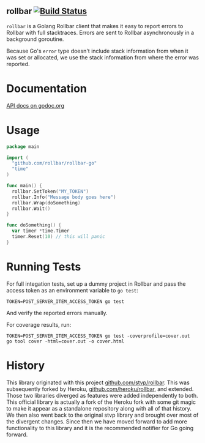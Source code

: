 rollbar [![Build Status](https://travis-ci.org/rollbar/rollbar-go.svg?branch=master)](https://travis-ci.org/rollbar/rollbar-go)
-------

`rollbar` is a Golang Rollbar client that makes it easy to report errors to
Rollbar with full stacktraces. Errors are sent to Rollbar asynchronously in a
background goroutine.

Because Go's `error` type doesn't include stack information from when it was set
or allocated, we use the stack information from where the error was reported.

Documentation
=============

[API docs on godoc.org](http://godoc.org/github.com/rollbar/rollbar-go)

Usage
=====

```go
package main

import (
  "github.com/rollbar/rollbar-go"
  "time"
)

func main() {
  rollbar.SetToken("MY_TOKEN")
  rollbar.Info("Message body goes here")
  rollbar.Wrap(doSomething)
  rollbar.Wait()
}

func doSomething() {
  var timer *time.Timer
  timer.Reset(10) // this will panic
}
```

Running Tests
=============

For full integation tests, set up a dummy project in Rollbar and pass the
access token as an environment variable to `go test`:

    TOKEN=POST_SERVER_ITEM_ACCESS_TOKEN go test

And verify the reported errors manually.

For coverage results, run:

    TOKEN=POST_SERVER_ITEM_ACCESS_TOKEN go test -coverprofile=cover.out
    go tool cover -html=cover.out -o cover.html

History
=======

This library originated with this project
[github.com/stvp/rollbar](https://github.com/stvp/rollbar).
This was subsequently forked by Heroku, [github.com/heroku/rollbar](https://github.com/heroku/rollbar),
and extended. Those two libraries diverged as features were added independently to both. This
official library is actually a fork of the Heroku fork with some git magic to make it appear as a
standalone repository along with all of that history. We then also went back to the original stvp
library and brought over most of the divergent changes. Since then we have moved forward to add more
functionality to this library and it is the recommended notifier for Go going forward.
